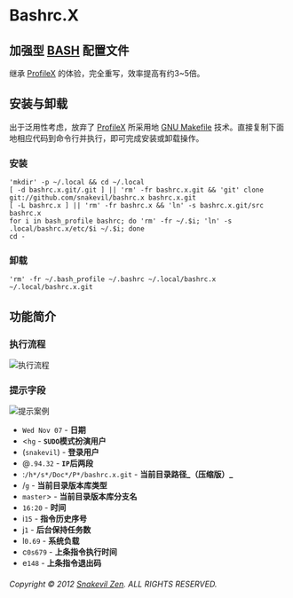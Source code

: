 Bashrc.X
========

加强型 [BASH][] 配置文件
----------------------

继承 [ProfileX][] 的体验，完全重写，效率提高有约3~5倍。

安装与卸载
--------

出于泛用性考虑，放弃了 [ProfileX][] 所采用地 [GNU Makefile](http://www.gnu.org/software/make/manual/make.html) 技术。直接复制下面地相应代码到命令行并执行，即可完成安装或卸载操作。

### 安装

```shell
'mkdir' -p ~/.local && cd ~/.local
[ -d bashrc.x.git/.git ] || 'rm' -fr bashrc.x.git && 'git' clone git://github.com/snakevil/bashrc.x bashrc.x.git
[ -L bashrc.x ] || 'rm' -fr bashrc.x && 'ln' -s bashrc.x.git/src bashrc.x
for i in bash_profile bashrc; do 'rm' -fr ~/.$i; 'ln' -s .local/bashrc.x/etc/$i ~/.$i; done
cd -
```

### 卸载

```shell
'rm' -fr ~/.bash_profile ~/.bashrc ~/.local/bashrc.x ~/.local/bashrc.x.git
```

功能简介
-------

### 执行流程

![执行流程](/snakevil/bashrc.x/master/doc/workflow.png)

### 提示字段

![提示案例](/snakevil/bashrc.x/master/doc/prompting-sample.png)

* `Wed Nov 07` - **日期**
* <`hg` - **`SUDO`模式扮演用户**
* (`snakevil`) - **登录用户**
* @`.94.32` - **`IP`后两段**
* :`/h*/s*/Doc*/P*/bashrc.x.git` - **当前目录路径_（压缩版）_**
* /`g` - **当前目录版本库类型**
* `master`> - **当前目录版本库分支名**
* `16:20` - **时间**
* i`15` - **指令历史序号**
* j`1` - **后台保持任务数**
* l`0.69` - **系统负载**
* c`0s679` - **上条指令执行时间**
* e`148` - **上条指令退出码**

###### Copyright © 2012 [Snakevil Zen][me]. ALL RIGHTS RESERVED.

[profilex]: /snakevil/profilex (ProfileX)
[bash]: http://www.gnu.org/software/bash/manual/html_node/index.html
[me]: https://szen.in
